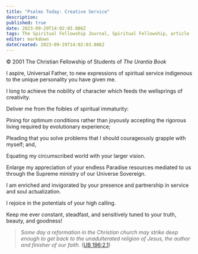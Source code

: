 ```yaml
---
title: "Psalms Today: Creative Service"
description: 
published: true
date: 2023-09-29T14:02:03.086Z
tags: The Spiritual Fellowship Journal, Spiritual Fellowship, article
editor: markdown
dateCreated: 2023-09-29T14:02:03.086Z
---
```


<p class="v-card v-sheet theme--light gray lighten-3 px-2">© 2001 The Christian Fellowship of Students of <i>The Urantia Book</i></p>

I aspire, Universal Father, to new 
expressions of spiritual service indigenous 
to the unique personality you have given me.

I long to achieve the nobility of character 
which feeds the wellsprings of creativity.

Deliver me from the foibles of spiritual 
immaturity:

Pining for optimum conditions rather than 
joyously accepting the rigorous living 
required by evolutionary experience;

Pleading that you solve problems that 
I should courageously grapple with myself; 
and,

Equating my circumscribed world with 
your larger vision.

Enlarge my appreciation of your endless
Paradise resources mediated to us through 
the Supreme ministry of our Universe 
Sovereign.

I am enriched and invigorated by your 
presence and partnership in service and 
soul actualization.

I rejoice in the potentials of your high 
calling.

Keep me ever constant, steadfast, and 
sensitively tuned to your truth, beauty, 
and goodness!

> _Some day a reformation in the Christian church may strike deep enough to get back to the unadulterated religion of Jesus, the author and finisher of our faith._ ([UB 196:2.1](/en/The_Urantia_Book/196#p2_1))